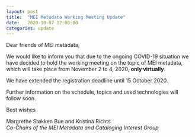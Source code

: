 ```yaml
---
layout: post
title:  "MEI Metadata Working Meeting Update"
date:   2020-10-07 12:00:00
categories: update
---
```

Dear friends of MEI metadata,

We would like to inform you that due to the ongoing COVID-19 situation we have decided to hold the working meeting on the topic of MEI metadata, which will take place from November 2 to 4, 2020, **only virtually**.

We have extended the registration deadline until 15 October 2020.

Further information on the schedule, topics and used technologies will follow soon.

Best wishes

Margrethe Støkken Bue and Kristina Richts<br/>
*Co-Chairs of the MEI Metadata and Cataloging Interest Group*
